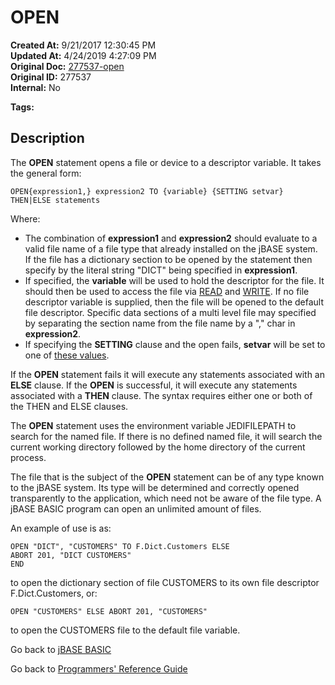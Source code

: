 # OPEN

**Created At:** 9/21/2017 12:30:45 PM  
**Updated At:** 4/24/2019 4:27:09 PM  
**Original Doc:** [277537-open](https://docs.jbase.com/36868-jbase-basic/277537-open)  
**Original ID:** 277537  
**Internal:** No  

**Tags:**
<badge text='fileopen' vertical='middle' />
<badge text='record handling' vertical='middle' />
<badge text='file handling' vertical='middle' />

## Description

The **OPEN** statement opens a file or device to a descriptor variable. It takes the general form:

```
OPEN{expression1,} expression2 TO {variable} {SETTING setvar} THEN|ELSE statements
```

Where:

- The combination of **expression1** and **expression2** should evaluate to a valid file name of a file type that already installed on the jBASE system. If the file has a dictionary section to be opened by the statement then specify by the literal string "DICT" being specified in **expression1**.
- If specified, the **variable** will be used to hold the descriptor for the file. It should then be used to access the file via [READ](./../read) and [WRITE](./../write). If no file descriptor variable is supplied, then the file will be opened to the default file descriptor. Specific data sections of a multi level file may specified by separating the section name from the file name by a "," char in **expression2**.
- If specifying the **SETTING** clause and the open fails, **setvar** will be set to one of [these values](./../incremental-file-errors).

If the **OPEN** statement fails it will execute any statements associated with an **ELSE** clause. If the **OPEN** is successful, it will execute any statements associated with a **THEN** clause. The syntax requires either one or both of the THEN and ELSE clauses.

The **OPEN** statement uses the environment variable JEDIFILEPATH to search for the named file. If there is no defined named file, it will search the current working directory followed by the home directory of the current process.

The file that is the subject of the **OPEN** statement can be of any type known to the jBASE system. Its type will be determined and correctly opened transparently to the application, which need not be aware of the file type. A jBASE BASIC program can open an unlimited amount of files.

An example of use is as:

```
OPEN "DICT", "CUSTOMERS" TO F.Dict.Customers ELSE
ABORT 201, "DICT CUSTOMERS"
END
```

to open the dictionary section of file CUSTOMERS to its own file descriptor F.Dict.Customers, or:

```
OPEN "CUSTOMERS" ELSE ABORT 201, "CUSTOMERS"
```

to open the CUSTOMERS file to the default file variable.

Go back to [jBASE BASIC](./../README.md)

Go back to [Programmers' Reference Guide](./../../reference-guides/jbc/README.md)
